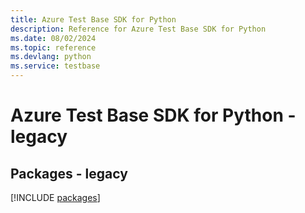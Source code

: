 ```yaml
---
title: Azure Test Base SDK for Python
description: Reference for Azure Test Base SDK for Python
ms.date: 08/02/2024
ms.topic: reference
ms.devlang: python
ms.service: testbase
---
```

# Azure Test Base SDK for Python - legacy
## Packages - legacy
[!INCLUDE [packages](test-base-index.md)]